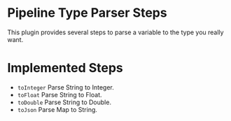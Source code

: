 # Pipeline Type Parser Steps

This plugin provides several steps to parse a variable to the type you really want.

# Implemented Steps

- `toInteger`
    Parse String to Integer.
- `toFloat`
    Parse String to Float.
- `toDouble`
    Parse String to Double.
- `toJson`
    Parse Map to String.